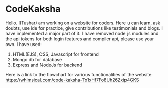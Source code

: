 # CodeKaksha


Hello. I(Tushar) am working on a website for coders. Here u can learn, ask doubts, use ide for practice, give contributions like testimonials and blogs.
I have implemented a major part of it.
I have removed node js modules and the api tokens for both login features and compiler api, please use your own.
I have used:
  1) HTML(EJS), CSS, Javascript for frontend
  2) Mongo db for database
  3) Express and NodeJs for backend

Here is a link to the flowchart for various functionalities of the website:
https://whimsical.com/code-kaksha-Tx1xHf7Fo8Uh26Zxip4GKS
